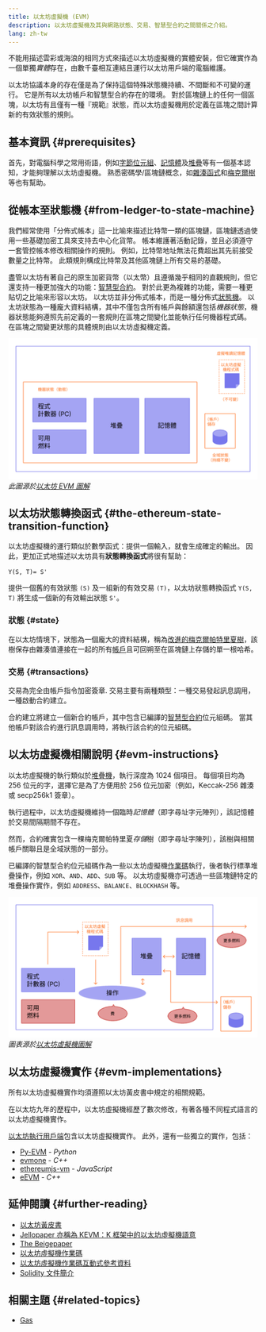 ```yaml
---
title: 以太坊虛擬機 (EVM)
description: 以太坊虛擬機及其與網路狀態、交易、智慧型合約之間關係之介紹。
lang: zh-tw
---
```


不能用描述雲彩或海浪的相同方式來描述以太坊虛擬機的實體安裝，但它確實作為一個單獨*實體*存在，由數千臺相互連結且運行以太坊用戶端的電腦維護。

以太坊協議本身的存在僅是為了保持這個特殊狀態機持續、不間斷和不可變的運行。 它是所有以太坊帳戶和智慧型合約存在的環境。 對於區塊鏈上的任何一個區塊，以太坊有且僅有一種『規範』狀態，而以太坊虛擬機用於定義在區塊之間計算新的有效狀態的規則。

## 基本資訊 {#prerequisites}

首先，對電腦科學之常用術語，例如[字節位元組](https://wikipedia.org/wiki/Byte)、[記憶體](https://wikipedia.org/wiki/Computer_memory)及[堆疊](<https://wikipedia.org/wiki/Stack_(abstract_data_type)>)等有一個基本認知，才能夠理解以太坊虛擬機。 熟悉密碼學/區塊鏈概念，如[雜湊函式](https://wikipedia.org/wiki/Cryptographic_hash_function)和[梅克爾樹](https://wikipedia.org/wiki/Merkle_tree)等也有幫助。

## 從帳本至狀態機 {#from-ledger-to-state-machine}

我們經常使用「分佈式帳本」這一比喻來描述比特幣一類的區塊鏈，區塊鏈透過使用一些基礎加密工具來支持去中心化貨幣。 帳本維護著活動記錄，並且必須遵守一套管控帳本修改相關操作的規則。 例如，比特幣地址無法花費超出其先前接受數量之比特幣。 此類規則構成比特幣及其他區塊鏈上所有交易的基礎。

盡管以太坊有著自己的原生加密貨幣（以太幣）且遵循幾乎相同的直觀規則，但它還支持一種更加強大的功能：[智慧型合約](/developers/docs/smart-contracts/)。 對於此更為複雜的功能，需要一種更貼切之比喻來形容以太坊。 以太坊並非分佈式帳本，而是一種分佈式[狀態機](https://wikipedia.org/wiki/Finite-state_machine)。 以太坊狀態為一種龐大資料結構，其中不僅包含所有帳戶與餘額還包括*機器狀態*，機器狀態能夠遵照先前定義的一套規則在區塊之間變化並能執行任何機器程式碼。 在區塊之間變更狀態的具體規則由以太坊虛擬機定義。

![展示以太坊虛擬機構成的圖表](./evm.png) _此圖源於[以太坊 EVM 圖解](https://takenobu-hs.github.io/downloads/ethereum_evm_illustrated.pdf)_

## 以太坊狀態轉換函式 {#the-ethereum-state-transition-function}

以太坊虛擬機的運行類似於數學函式：提供一個輸入，就會生成確定的輸出。 因此，更加正式地描述以太坊具有**狀態轉換函式**將很有幫助：

```
Y(S, T)= S'
```

提供一個舊的有效狀態 `(S)` 及一組新的有效交易 `(T)`，以太坊狀態轉換函式 `Y(S, T)` 將生成一個新的有效輸出狀態 `S'`。

### 狀態 {#state}

在以太坊情境下，狀態為一個龐大的資料結構，稱為[改進的梅克爾帕特里夏樹](/developers/docs/data-structures-and-encoding/patricia-merkle-trie/)，該樹保存由雜湊值連接在一起的所有[帳戶](/developers/docs/accounts/)且可回朔至在區塊鏈上存儲的單一根哈希。

### 交易 {#transactions}

交易為完全由帳戶指令加密簽章. 交易主要有兩種類型：一種交易發起訊息調用，一種啟動合約建立。

合約建立將建立一個新合約帳戶，其中包含已編譯的[智慧型合約](/developers/docs/smart-contracts/anatomy/)位元組碼。 當其他帳戶對該合約進行訊息調用時，將執行該合約的位元組碼。

## 以太坊虛擬機相關說明 {#evm-instructions}

以太坊虛擬機的執行類似於[堆疊機](https://wikipedia.org/wiki/Stack_machine)，執行深度為 1024 個項目。 每個項目均為 256 位元的字，選擇它是為了方便用於 256 位元加密（例如，Keccak-256 雜湊或 secp256k1 簽章）。

執行過程中，以太坊虛擬機維持一個臨時*記憶體*（即字尋址字元陣列），該記憶體於交易間隔期間不存在。

然而，合約確實包含一棵梅克爾帕特里夏*存儲*樹（即字尋址字陳列），該樹與相關帳戶關聯且是全域狀態的一部分。

已編譯的智慧型合約位元組碼作為一些以太坊虛擬機[作業碼](/developers/docs/evm/opcodes)執行，後者執行標準堆疊操作，例如 `XOR`、`AND`、`ADD`、`SUB` 等。 以太坊虛擬機亦可透過一些區塊鏈特定的堆疊操作實作，例如 `ADDRESS`、`BALANCE`、`BLOCKHASH` 等。

![展示需要燃料的以太坊虛擬機操作](../gas/gas.png) _圖表源於[以太坊虛擬機圖解](https://takenobu-hs.github.io/downloads/ethereum_evm_illustrated.pdf)_

## 以太坊虛擬機實作 {#evm-implementations}

所有以太坊虛擬機實作均須遵照以太坊黃皮書中規定的相關規範。

在以太坊九年的歷程中，以太坊虛擬機經歷了數次修改，有著各種不同程式語言的以太坊虛擬機實作。

[以太坊執行用戶端](/developers/docs/nodes-and-clients/#execution-clients)包含以太坊虛擬機實作。 此外，還有一些獨立的實作，包括：

- [Py-EVM](https://github.com/ethereum/py-evm) - _Python_
- [evmone](https://github.com/ethereum/evmone) - _C++_
- [ethereumjs-vm](https://github.com/ethereumjs/ethereumjs-vm) - _JavaScript_
- [eEVM](https://github.com/microsoft/eevm) - _C++_

## 延伸閱讀 {#further-reading}

- [以太坊黃皮書](https://ethereum.github.io/yellowpaper/paper.pdf)
- [Jellopaper 亦稱為 KEVM：K 框架中的以太坊虛擬機語意](https://jellopaper.org/)
- [The Beigepaper](https://github.com/chronaeon/beigepaper)
- [以太坊虛擬機作業碼](https://www.ethervm.io/)
- [以太坊虛擬機作業碼互動式參考資料](https://www.evm.codes/)
- [Solidity 文件簡介](https://docs.soliditylang.org/en/latest/introduction-to-smart-contracts.html#index-6)

## 相關主題 {#related-topics}

- [Gas](/developers/docs/gas/)
